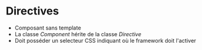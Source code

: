 # Directives

* Composant sans template
* La classe *Component* hérite de la classe *Directive*
* Doit posséder un selecteur CSS indiquant où le framework doit l'activer
